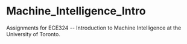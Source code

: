 # Machine_Intelligence_Intro
Assignments for ECE324 -- Introduction to Machine Intelligence at the University of Toronto.
